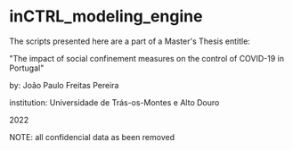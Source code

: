 # inCTRL_modeling_engine
The scripts presented here are a part of a Master's Thesis entitle:  

"The impact of social confinement measures on the control of COVID-19 in Portugal"  

by: João Paulo Freitas Pereira 

institution: Universidade de Trás-os-Montes e Alto Douro 

2022

NOTE: all confidencial data as been removed
